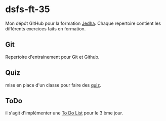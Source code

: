 # dsfs-ft-35
Mon dépôt GitHub pour la formation [Jedha](https://www.jedha.co).
Chaque repertoire contient les différents exercices faits en formation.
## Git
Repertoire d'entrainement pour Git et Github.
## Quiz
mise en place d'un classe pour faire des [quiz](Quiz/quiz.ipynb).
## ToDo
il s'agit d'implémenter une [To Do List](ToDo/Todo.ipynb) pour le 3 ème jour.

